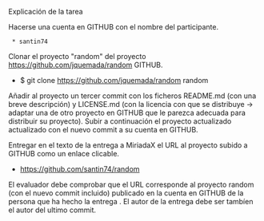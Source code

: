 Explicación de la tarea

Hacerse una cuenta en GITHUB con el nombre del participante.

	 * santin74

Clonar el proyecto "random" del proyecto https://github.com/jquemada/random GITHUB.

* $ git clone https://github.com/jquemada/random random

Añadir al proyecto un tercer commit con los ficheros README.md (con una breve descripción) y  LICENSE.md (con la licencia con que se distribuye -> adaptar una de otro proyecto en GITHUB que le parezca adecuada para distribuir su proyecto). Subir a continuación el proyecto actualizado actualizado con el nuevo commit a su cuenta en GITHUB.

Entregar en el texto de la entrega a MiriadaX  el URL al proyecto subido a GITHUB como un enlace clicable.

 * https://github.com/santin74/random

El evaluador debe comprobar que el URL corresponde al proyecto random (con el nuevo commit incluido) publicado en la cuenta en GITHUB de la persona que ha hecho la entrega . El autor de la entrega debe ser tambíen el autor del ultimo commit.